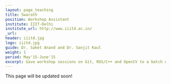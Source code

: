 ```yaml
---
layout: page_teaching
title: Swarath
position: Workshop Assistant
institute: IIIT-Delhi
institute_url: http://www.iiitd.ac.in/
_url:
header: iiitd.jpg
logo: iiitd.jpg
guide: Dr. Saket Anand and Dr. Sanjit Kaul
weight: 1
period: May'15-June'15
excerpt: Gave workshop sessions on Git, ROS/C++ and OpenCV to a batch of approx 40 interns working at Swarath during the initial period of the summer. 
---
```

This page will be updated soon!